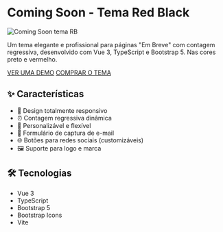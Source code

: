 # Coming Soon - Tema Red Black

![Coming Soon tema RB](https://andrewnationdev.vercel.app/img/coming-soon-red-black-theme.png)

Um tema elegante e profissional para páginas "Em Breve" com contagem regressiva, desenvolvido com Vue 3, TypeScript e Bootstrap 5. Nas cores preto e vermelho.

[VER UMA DEMO]()
[COMPRAR O TEMA]()

## ✨ Características

- 📱 Design totalmente responsivo
- ⏰ Contagem regressiva dinâmica
- 🎨 Personalizável e flexível
- 📧 Formulário de captura de e-mail
- 🌐 Botões para redes sociais (customizáveis)
- 🖼️ Suporte para logo e marca

## 🛠️ Tecnologias

- Vue 3
- TypeScript
- Bootstrap 5
- Bootstrap Icons
- Vite
